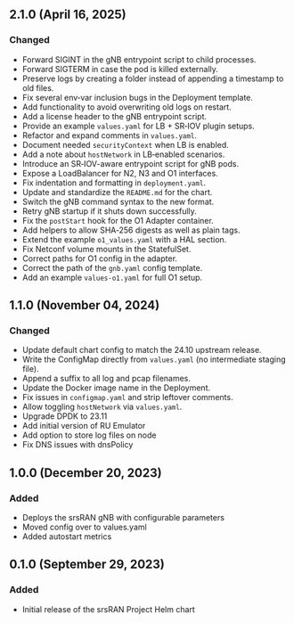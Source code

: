 ## 2.1.0 (April 16, 2025)
### Changed
- Forward SIGINT in the gNB entrypoint script to child processes.
- Forward SIGTERM in case the pod is killed externally.
- Preserve logs by creating a folder instead of appending a timestamp to old files.
- Fix several env‑var inclusion bugs in the Deployment template.
- Add functionality to avoid overwriting old logs on restart.
- Add a license header to the gNB entrypoint script.
- Provide an example `values.yaml` for LB + SR‑IOV plugin setups.
- Refactor and expand comments in `values.yaml`.
- Document needed `securityContext` when LB is enabled.
- Add a note about `hostNetwork` in LB‑enabled scenarios.
- Introduce an SR‑IOV-aware entrypoint script for gNB pods.
- Expose a LoadBalancer for N2, N3 and O1 interfaces.
- Fix indentation and formatting in `deployment.yaml`.
- Update and standardize the `README.md` for the chart.
- Switch the gNB command syntax to the new format.
- Retry gNB startup if it shuts down successfully.
- Fix the `postStart` hook for the O1 Adapter container.
- Add helpers to allow SHA‑256 digests as well as plain tags.
- Extend the example `o1_values.yaml` with a HAL section.
- Fix Netconf volume mounts in the StatefulSet.
- Correct paths for O1 config in the adapter.
- Correct the path of the `gnb.yaml` config template.
- Add an example `values-o1.yaml` for full O1 setup.

## 1.1.0 (November 04, 2024)
### Changed
- Update default chart config to match the 24.10 upstream release.
- Write the ConfigMap directly from `values.yaml` (no intermediate staging file).
- Append a suffix to all log and pcap filenames.
- Update the Docker image name in the Deployment.
- Fix issues in `configmap.yaml` and strip leftover comments.
- Allow toggling `hostNetwork` via `values.yaml`.
- Upgrade DPDK to 23.11
- Add initial version of RU Emulator
- Add option to store log files on node
- Fix DNS issues with dnsPolicy

## 1.0.0 (December 20, 2023)
### Added
- Deploys the srsRAN gNB with configurable parameters
- Moved config over to values.yaml
- Added autostart metrics

## 0.1.0 (September 29, 2023)
### Added
- Initial release of the srsRAN Project Helm chart
